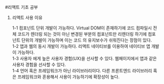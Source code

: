 #리액트 기초 공부

1. 리액트 사용 이유

	1-1 컴포넌트 단위 개발이 가능하다. Virtual DOM이 존재하기에 코드 컴파일시 전체 코드가 렌더링 되는 것이 아닌 변경된 부분의 컴포넌트만 리렌더링 하기에 컴포넌트 단위의 개발이 가능하며 이는 코드	의 유지보수가 쉬워진다는 장점이 있다.<br>
  1-2 앱과 웹의 동시 개발이 가능하다. 리액트 네이티브를 이용하여 네이티브 앱 개발이 가능하다.<br>
  1-3 사용자 에게 높은 사용자 경험(UX)을 선사할 수 있다. 웹페이지에서 앱과 같은 사용자 경험을 선사할 수 있다.<br>
  1-4 언어 혹은 프레임워크가 아닌 라이브러리이다. 다른 프론트엔드 라이브러리 혹은 프레임워크와 혼용해서 사용이 가능하기에 확장성이 높다.<br>
